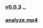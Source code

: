 
### [v0.0.3](https://github.com/littleflute/english/edit/master/Issues/13/readme.md) [..](..)
### [analyze.mp4](analyze.mp4)
